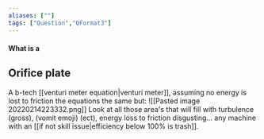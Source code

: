 ```yaml
---
aliases: [""]
tags: ["Question","QFormat3"]
---
```


#### What is a
## Orifice plate
A b-tech [[venturi meter equation|venturi meter]], assuming no energy is lost to friction the equations the same but:
![[Pasted image 20220214223332.png]]
Look at all those area's that will fill with turbulence (gross), (vomit emoji) (ect), energy loss to friction disgusting... any machine with an [[if not skill issue|efficiency below 100% is trash]].
